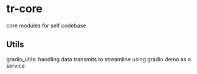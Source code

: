 # tr-core
core modules for self codebase


## Utils

gradio_utils: handling data transmits to streamline using gradio demo as a service